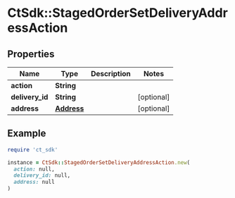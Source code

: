 # CtSdk::StagedOrderSetDeliveryAddressAction

## Properties

| Name | Type | Description | Notes |
| ---- | ---- | ----------- | ----- |
| **action** | **String** |  |  |
| **delivery_id** | **String** |  | [optional] |
| **address** | [**Address**](Address.md) |  | [optional] |

## Example

```ruby
require 'ct_sdk'

instance = CtSdk::StagedOrderSetDeliveryAddressAction.new(
  action: null,
  delivery_id: null,
  address: null
)
```

